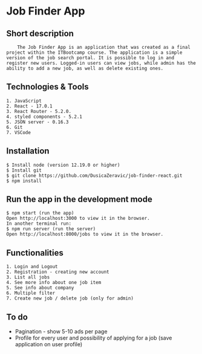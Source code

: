 # Job Finder App

## Short description
```
    The Job Finder App is an application that was created as a final project within the ITBootcamp course. The application is a simple version of the job search portal. It is possible to log in and register new users. Logged-in users can view jobs, while admin has the ability to add a new job, as well as delete existing ones.
```

## Technologies & Tools
    1. JavaScript
    2. React - 17.0.1
    3. React Router - 5.2.0.
    4. styled components - 5.2.1
    5. JSON server - 0.16.3
    6. Git
    7. VSCode

## Installation
    $ Install node (version 12.19.0 or higher)
    $ Install git
    $ git clone https://github.com/DusicaZeravic/job-finder-react.git
    $ npm install

## Run the app in the development mode
    $ npm start (run the app)
    Open http://localhost:3000 to view it in the browser.
    In another terminal run: 
    $ npm run server (run the server)
    Open http://localhost:8000/jobs to view it in the browser.


## Functionalities
    1. Login and Logout
    2. Registration - creating new account
    3. List all jobs
    4. See more info about one job item
    5. See info about company
    6. Multiple filter
    7. Create new job / delete job (only for admin)

## To do
 - Pagination - show 5-10 ads per page
 - Profile for every user and possibility of applying for a job (save application on user profile)